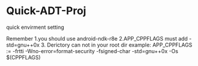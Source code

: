 Quick-ADT-Proj
==============

quick envirment setting


Remember 
1.you should use android-ndk-r8e
2.APP_CPPFLAGS must add -std=gnu++0x
3.<quick-cocos2d> Derictory can not in your root dir
  example:
      APP_CPPFLAGS := -frtti -Wno-error=format-security -fsigned-char -std=gnu++0x -Os $(CPPFLAGS)
